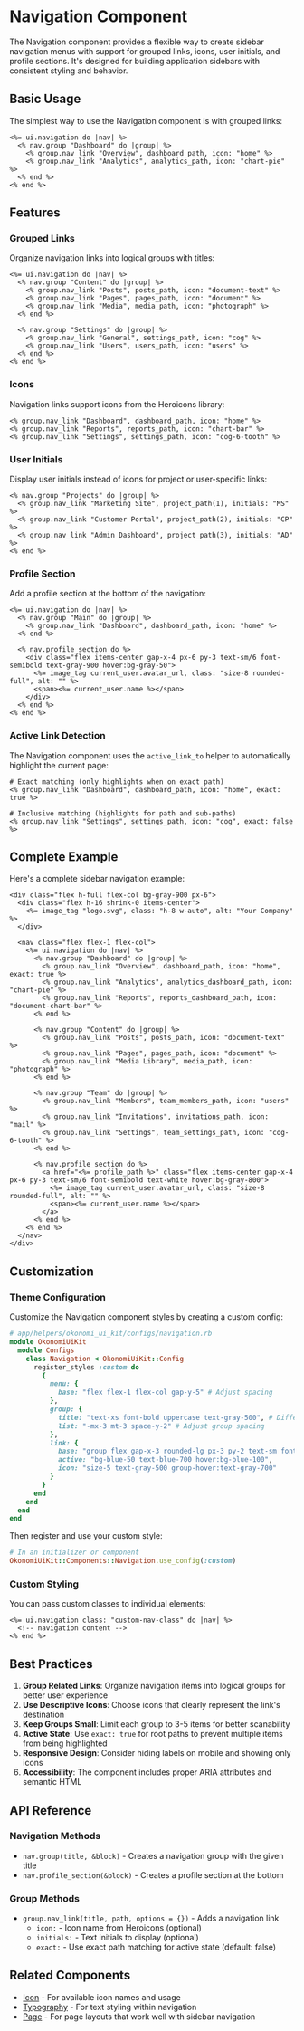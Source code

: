 # Navigation Component

The Navigation component provides a flexible way to create sidebar navigation menus with support for grouped links, icons, user initials, and profile sections. It's designed for building application sidebars with consistent styling and behavior.

## Basic Usage

The simplest way to use the Navigation component is with grouped links:

```erb
<%= ui.navigation do |nav| %>
  <% nav.group "Dashboard" do |group| %>
    <% group.nav_link "Overview", dashboard_path, icon: "home" %>
    <% group.nav_link "Analytics", analytics_path, icon: "chart-pie" %>
  <% end %>
<% end %>
```

## Features

### Grouped Links

Organize navigation links into logical groups with titles:

```erb
<%= ui.navigation do |nav| %>
  <% nav.group "Content" do |group| %>
    <% group.nav_link "Posts", posts_path, icon: "document-text" %>
    <% group.nav_link "Pages", pages_path, icon: "document" %>
    <% group.nav_link "Media", media_path, icon: "photograph" %>
  <% end %>
  
  <% nav.group "Settings" do |group| %>
    <% group.nav_link "General", settings_path, icon: "cog" %>
    <% group.nav_link "Users", users_path, icon: "users" %>
  <% end %>
<% end %>
```

### Icons

Navigation links support icons from the Heroicons library:

```erb
<% group.nav_link "Dashboard", dashboard_path, icon: "home" %>
<% group.nav_link "Reports", reports_path, icon: "chart-bar" %>
<% group.nav_link "Settings", settings_path, icon: "cog-6-tooth" %>
```

### User Initials

Display user initials instead of icons for project or user-specific links:

```erb
<% nav.group "Projects" do |group| %>
  <% group.nav_link "Marketing Site", project_path(1), initials: "MS" %>
  <% group.nav_link "Customer Portal", project_path(2), initials: "CP" %>
  <% group.nav_link "Admin Dashboard", project_path(3), initials: "AD" %>
<% end %>
```

### Profile Section

Add a profile section at the bottom of the navigation:

```erb
<%= ui.navigation do |nav| %>
  <% nav.group "Main" do |group| %>
    <% group.nav_link "Dashboard", dashboard_path, icon: "home" %>
  <% end %>
  
  <% nav.profile_section do %>
    <div class="flex items-center gap-x-4 px-6 py-3 text-sm/6 font-semibold text-gray-900 hover:bg-gray-50">
      <%= image_tag current_user.avatar_url, class: "size-8 rounded-full", alt: "" %>
      <span><%= current_user.name %></span>
    </div>
  <% end %>
<% end %>
```

### Active Link Detection

The Navigation component uses the `active_link_to` helper to automatically highlight the current page:

```erb
# Exact matching (only highlights when on exact path)
<% group.nav_link "Dashboard", dashboard_path, icon: "home", exact: true %>

# Inclusive matching (highlights for path and sub-paths)
<% group.nav_link "Settings", settings_path, icon: "cog", exact: false %>
```

## Complete Example

Here's a complete sidebar navigation example:

```erb
<div class="flex h-full flex-col bg-gray-900 px-6">
  <div class="flex h-16 shrink-0 items-center">
    <%= image_tag "logo.svg", class: "h-8 w-auto", alt: "Your Company" %>
  </div>
  
  <nav class="flex flex-1 flex-col">
    <%= ui.navigation do |nav| %>
      <% nav.group "Dashboard" do |group| %>
        <% group.nav_link "Overview", dashboard_path, icon: "home", exact: true %>
        <% group.nav_link "Analytics", analytics_dashboard_path, icon: "chart-pie" %>
        <% group.nav_link "Reports", reports_dashboard_path, icon: "document-chart-bar" %>
      <% end %>
      
      <% nav.group "Content" do |group| %>
        <% group.nav_link "Posts", posts_path, icon: "document-text" %>
        <% group.nav_link "Pages", pages_path, icon: "document" %>
        <% group.nav_link "Media Library", media_path, icon: "photograph" %>
      <% end %>
      
      <% nav.group "Team" do |group| %>
        <% group.nav_link "Members", team_members_path, icon: "users" %>
        <% group.nav_link "Invitations", invitations_path, icon: "mail" %>
        <% group.nav_link "Settings", team_settings_path, icon: "cog-6-tooth" %>
      <% end %>
      
      <% nav.profile_section do %>
        <a href="<%= profile_path %>" class="flex items-center gap-x-4 px-6 py-3 text-sm/6 font-semibold text-white hover:bg-gray-800">
          <%= image_tag current_user.avatar_url, class: "size-8 rounded-full", alt: "" %>
          <span><%= current_user.name %></span>
        </a>
      <% end %>
    <% end %>
  </nav>
</div>
```

## Customization

### Theme Configuration

Customize the Navigation component styles by creating a custom config:

```ruby
# app/helpers/okonomi_ui_kit/configs/navigation.rb
module OkonomiUiKit
  module Configs
    class Navigation < OkonomiUiKit::Config
      register_styles :custom do
        {
          menu: {
            base: "flex flex-1 flex-col gap-y-5" # Adjust spacing
          },
          group: {
            title: "text-xs font-bold uppercase text-gray-500", # Different title style
            list: "-mx-3 mt-3 space-y-2" # Adjust group spacing
          },
          link: {
            base: "group flex gap-x-3 rounded-lg px-3 py-2 text-sm font-medium hover:bg-gray-100",
            active: "bg-blue-50 text-blue-700 hover:bg-blue-100",
            icon: "size-5 text-gray-500 group-hover:text-gray-700"
          }
        }
      end
    end
  end
end
```

Then register and use your custom style:

```ruby
# In an initializer or component
OkonomiUiKit::Components::Navigation.use_config(:custom)
```

### Custom Styling

You can pass custom classes to individual elements:

```erb
<%= ui.navigation class: "custom-nav-class" do |nav| %>
  <!-- navigation content -->
<% end %>
```

## Best Practices

1. **Group Related Links**: Organize navigation items into logical groups for better user experience
2. **Use Descriptive Icons**: Choose icons that clearly represent the link's destination
3. **Keep Groups Small**: Limit each group to 3-5 items for better scanability
4. **Active State**: Use `exact: true` for root paths to prevent multiple items from being highlighted
5. **Responsive Design**: Consider hiding labels on mobile and showing only icons
6. **Accessibility**: The component includes proper ARIA attributes and semantic HTML

## API Reference

### Navigation Methods

- `nav.group(title, &block)` - Creates a navigation group with the given title
- `nav.profile_section(&block)` - Creates a profile section at the bottom

### Group Methods

- `group.nav_link(title, path, options = {})` - Adds a navigation link
  - `icon:` - Icon name from Heroicons (optional)
  - `initials:` - Text initials to display (optional)
  - `exact:` - Use exact path matching for active state (default: false)

## Related Components

- [Icon](./icon.md) - For available icon names and usage
- [Typography](./typography.md) - For text styling within navigation
- [Page](./page.md) - For page layouts that work well with sidebar navigation